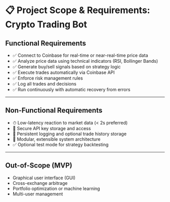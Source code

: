# 📋 Project Scope & Requirements: Crypto Trading Bot

## Functional Requirements

- ✅ Connect to Coinbase for real-time or near-real-time price data
- ✅ Analyze price data using technical indicators (RSI, Bollinger Bands)
- ✅ Generate buy/sell signals based on strategy logic
- ✅ Execute trades automatically via Coinbase API
- ✅ Enforce risk management rules
- ✅ Log all trades and decisions
- ✅ Run continuously with automatic recovery from errors

---

## Non-Functional Requirements

- ⏱ Low-latency reaction to market data (< 2s preferred)
- 🔐 Secure API key storage and access
- 💾 Persistent logging and optional trade history storage
- 🧠 Modular, extensible system architecture
- ✅ Optional test mode for strategy backtesting

---

## Out-of-Scope (MVP)

- Graphical user interface (GUI)
- Cross-exchange arbitrage
- Portfolio optimization or machine learning
- Multi-user management
